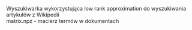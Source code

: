 Wyszukiwarka wykorzystująca low rank approximation do wyszukiwania artykułów z Wikipedii  
matrix.npz - macierz termów w dokumentach
